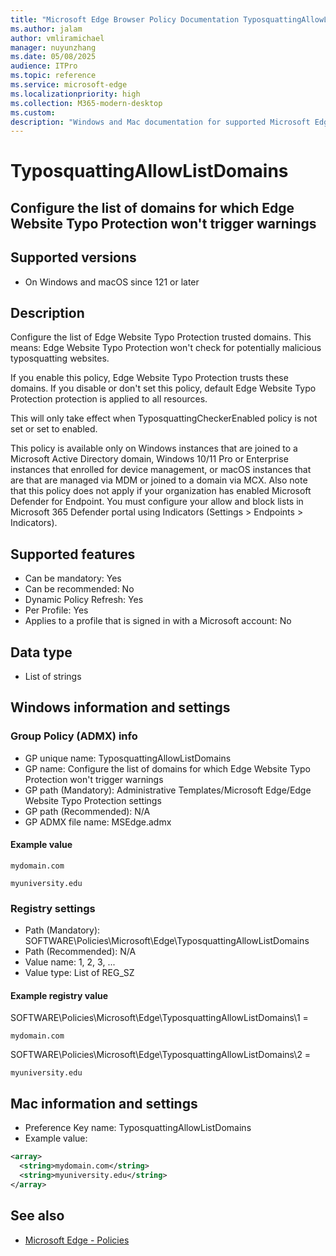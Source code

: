 ```yaml
---
title: "Microsoft Edge Browser Policy Documentation TyposquattingAllowListDomains"
ms.author: jalam
author: vmliramichael
manager: nuyunzhang
ms.date: 05/08/2025
audience: ITPro
ms.topic: reference
ms.service: microsoft-edge
ms.localizationpriority: high
ms.collection: M365-modern-desktop
ms.custom:
description: "Windows and Mac documentation for supported Microsoft Edge Browser policy: Configure the list of domains for which Edge Website Typo Protection won&#x27;t trigger warnings"
---
```


<!--THIS FILE IS AUTOMATICALLY GENERATED. MANUAL CHANGES WILL BE OVERWRITTEN.-->
<!--Please contact the Microsoft Edge Manageability team with any questions.-->

# TyposquattingAllowListDomains

## Configure the list of domains for which Edge Website Typo Protection won't trigger warnings


## Supported versions

- On Windows and macOS since 121 or later

## Description

Configure the list of Edge Website Typo Protection trusted domains. This means:
Edge Website Typo Protection won't check for potentially malicious typosquatting websites.

If you enable this policy, Edge Website Typo Protection trusts these domains.
If you disable or don't set this policy, default Edge Website Typo Protection protection is applied to all resources.

This will only take effect when TyposquattingCheckerEnabled policy is not set or set to enabled.

This policy is available only on Windows instances that are joined to a Microsoft Active Directory domain, Windows 10/11 Pro or Enterprise instances that enrolled for device management, or macOS instances that are that are managed via MDM or joined to a domain via MCX.
Also note that this policy does not apply if your organization has enabled Microsoft Defender for Endpoint. You must configure your allow and block lists in Microsoft 365 Defender portal using Indicators (Settings &gt; Endpoints &gt; Indicators).

## Supported features

- Can be mandatory: Yes
- Can be recommended: No
- Dynamic Policy Refresh: Yes
- Per Profile: Yes
- Applies to a profile that is signed in with a Microsoft account: No

## Data type

- List of strings

## Windows information and settings

### Group Policy (ADMX) info

- GP unique name: TyposquattingAllowListDomains
- GP name: Configure the list of domains for which Edge Website Typo Protection won't trigger warnings
- GP path (Mandatory): Administrative Templates/Microsoft Edge/Edge Website Typo Protection settings
- GP path (Recommended): N/A
- GP ADMX file name: MSEdge.admx

#### Example value

```
mydomain.com
```

```
myuniversity.edu
```

### Registry settings

- Path (Mandatory): SOFTWARE\Policies\Microsoft\Edge\TyposquattingAllowListDomains
- Path (Recommended): N/A
- Value name: 1, 2, 3, ...
- Value type: List of REG_SZ

#### Example registry value

SOFTWARE\Policies\Microsoft\Edge\TyposquattingAllowListDomains\1 =
```
mydomain.com
```

SOFTWARE\Policies\Microsoft\Edge\TyposquattingAllowListDomains\2 =
```
myuniversity.edu
```




## Mac information and settings

- Preference Key name: TyposquattingAllowListDomains
- Example value:

```xml
<array>
  <string>mydomain.com</string>
  <string>myuniversity.edu</string>
</array>
```

## See also
- [Microsoft Edge - Policies](../microsoft-edge-policies.md)
